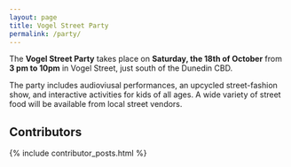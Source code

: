 ```yaml
---
layout: page
title: Vogel Street Party
permalink: /party/
---
```


The __Vogel Street Party__ takes place on __Saturday, the 18th of October__ from __3 pm to 10pm__ in Vogel Street, just south of the Dunedin CBD.

The party includes audioviusal performances, an upcycled street-fashion show, and interactive activities for kids of all ages. A wide variety of street food will be available from local street vendors. 

## Contributors

{% include contributor_posts.html %}
